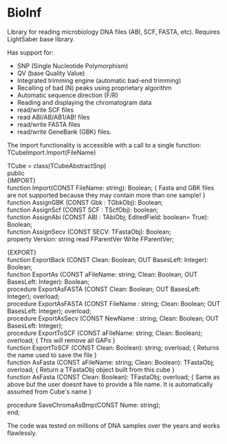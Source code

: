 # BioInf

Library for reading microbiology DNA files (ABI, SCF, FASTA, etc).
Requires LightSaber base library.

Has support for:
 * SNP (Single Nucleotide Polymorphism)
 * QV (base Quality Value)
 * Integrated trimming engine (automatic bad-end trimming)
 * Recalling of bad (N) peaks using proprietary algorithm 
 * Automatic sequence direction (F/R)
 * Reading and displaying the chromatogram data
 * read/write SCF files  
 * read ABI/AB/AB1/AB! files  
 * read/write FASTA files  
 * read/write GeneBank (GBK) files.  
  
The import functionality is accessible with a call to a single function: TCubeImport.Import(FileName)  
  
  TCube = class(TCubeAbstractSnp)    
  public   
   {IMPORT}   
   function  Import(CONST FileName: string): Boolean;                                                         { Fasta and GBK files are not supported because they may contain more than one sample! }  
   function  AssignGBK     (CONST Gbk : TGbkObj): Boolean;  
   function  AssignScf     (CONST SCF : TScfObj): boolean;  
   function  AssignAbi     (CONST ABI : TAbiObj; EditedField: boolean= True): Boolean;                      
   function  AssignSecv    (CONST SECV: TFastaObj): Boolean;  
   property  Version: string  read FParentVer  Write FParentVer;                                            
  
   {EXPORT}  
   function  ExportBack    (CONST Clean: Boolean; OUT BasesLeft: Integer): Boolean;                            
   function  ExportAs      (CONST aFileName: string; Clean: Boolean; OUT BasesLeft: Integer): Boolean;         
   procedure ExportAsFASTA (CONST                    Clean: Boolean; OUT BasesLeft: Integer); overload;        
   procedure ExportAsFASTA (CONST FileName : string; Clean: Boolean; OUT BasesLeft: Integer); overload;   
   procedure ExportAsSecv  (CONST NewName  : string; Clean: Boolean; OUT BasesLeft: Integer);  
   procedure ExportToSCF   (CONST aFileName: string; Clean: Boolean);            overload;                    { This will remove all GAPs }  
   function  ExportToSCF   (CONST                    Clean: Boolean): string;    overload;                    { Returns the name used to save the file }  
   function  AsFasta       (CONST aFileName: string; Clean: Boolean): TFastaObj; overload;                    { Return a TFastaObj object built from this cube }  
   function  AsFasta       (CONST                    Clean: Boolean): TFastaObj; overload;                    { Same as above but the user doesnt have to provide a file name. It is automatically assumed from Cube's name }  
  
   procedure SaveChromaAsBmp(CONST Nume: string);  
 end; 

 The code was tested on millions of DNA samples over the years and works flawlessly. 
